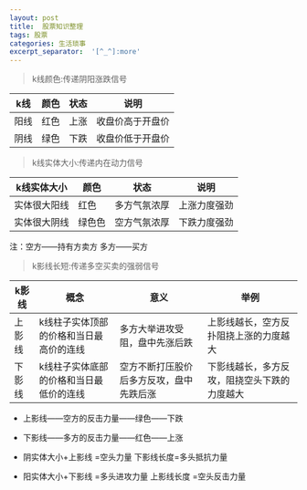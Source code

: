 ```yaml
---
layout: post
title:  股票知识整理
tags: 股票
categories: 生活琐事
excerpt_separator:  '[^_^]:more'
---
```


> k线颜色:传递阴阳涨跌信号

k线 | 颜色 |  状态 | 说明
-|-|-|-
阳线 | 红色 | 上涨 | 收盘价高于开盘价 |
阴线 | 绿色 | 下跌 | 收盘价低于开盘价|

> k线实体大小:传递内在动力信号

k线实体大小 | 颜色 |  状态 | 说明
-|-|-|-
实体很大阳线 | 红色 | 多方气氛浓厚 | 上涨力度强劲 |
实体很大阴线 | 绿色色 | 空方气氛浓厚 | 下跌力度强劲 |

注：空方——持有方卖方 多方——买方  

[^_^]:more

> k影线长短:传递多空买卖的强弱信号
 
k影线 | 概念 |  意义 | 举例
-|-|-|-
上影线 | k线柱子实体顶部的价格和当日最高价的连线 | 多方大举进攻受阻，盘中先涨后跌 | 上影线越长，空方反扑阻挠上涨的力度越大 |
下影线 | k线柱子实体底部的价格和当日最低价的连线 | 空方不断打压股价后多方反攻，盘中先跌后涨 | 下影线越长，多方反攻，阻挠空头下跌的力度越大 |

- 上影线——空方的反击力量——绿色——下跌
- 下影线——多方的反击力量——红色——上涨

- 阴实体大小+上影线 =空头力量 下影线长度=多头抵抗力量
- 阳实体大小+下影线 =多头进攻力量 上影线长度 =空头反击力量